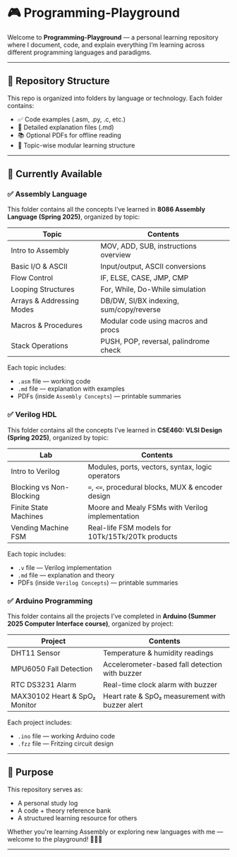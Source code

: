 # 🎮 Programming-Playground

Welcome to **Programming-Playground** — a personal learning repository where I document, code, and explain everything I’m learning across different programming languages and paradigms.

---

## 📁 Repository Structure

This repo is organized into folders by language or technology. Each folder contains:

- ✅ Code examples (.asm, .py, .c, etc.)
- 📄 Detailed explanation files (.md)
- 📚 Optional PDFs for offline reading
- 🎯 Topic-wise modular learning structure

---

## 📂 Currently Available

###  ✅ Assembly Language
This folder contains all the concepts I’ve learned in **8086 Assembly Language (Spring 2025)**, organized by topic:

| Topic                       | Contents                                   |
|----------------------------|--------------------------------------------|
| Intro to Assembly          | MOV, ADD, SUB, instructions overview       |
| Basic I/O & ASCII          | Input/output, ASCII conversions            |
| Flow Control               | IF, ELSE, CASE, JMP, CMP                   |
| Looping Structures         | For, While, Do-While simulation            |
| Arrays & Addressing Modes  | DB/DW, SI/BX indexing, sum/copy/reverse    |
| Macros & Procedures        | Modular code using macros and procs        |
| Stack Operations           | PUSH, POP, reversal, palindrome check      |

Each topic includes:
- `.asm` file — working code
- `.md` file — explanation with examples
- PDFs (inside `Assembly Concepts`) — printable summaries

###  ✅ Verilog HDL
This folder contains all the concepts I’ve learned in **CSE460: VLSI Design (Spring 2025)**, organized by topic:

| Lab                         | Contents                                           |
|----------------------------|----------------------------------------------------|
| Intro to Verilog           | Modules, ports, vectors, syntax, logic operators   |
| Blocking vs Non-Blocking   | `=`, `<=`, procedural blocks, MUX & encoder design |
| Finite State Machines      | Moore and Mealy FSMs with Verilog implementation   |
| Vending Machine FSM        | Real-life FSM models for 10Tk/15Tk/20Tk products   |

Each topic includes:
- `.v` file — Verilog implementation
- `.md` file — explanation and theory
- PDFs (inside `Verilog Concepts`) — printable summaries

### ✅ Arduino Programming
This folder contains all the projects I’ve completed in **Arduino (Summer 2025 Computer Interface course)**, organized by project:

| Project                     | Contents                                      |
|------------------------------|-----------------------------------------------|
| DHT11 Sensor                 | Temperature & humidity readings               |
| MPU6050 Fall Detection       | Accelerometer-based fall detection with buzzer |
| RTC DS3231 Alarm             | Real-time clock alarm with buzzer            |
| MAX30102 Heart & SpO₂ Monitor| Heart rate & SpO₂ measurement with buzzer alert |

Each project includes:
- `.ino` file — working Arduino code  
- `.fzz` file — Fritzing circuit design  

---



## 🎯 Purpose

This repository serves as:
- A personal study log
- A code + theory reference bank
- A structured learning resource for others

Whether you're learning Assembly or exploring new languages with me — welcome to the playground! 👨‍💻🎢

---

